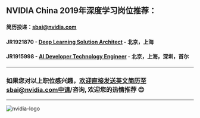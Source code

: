 
## NVIDIA China 2019年深度学习岗位推荐：
#### 简历投递：sbai@nvidia.com

#### JR1921870 - [Deep Learning Solution Architect](/Deep-Learning-Solution-Architect.md) - 北京，上海

#### JR1915998 - [AI Developer Technology Engineer](/AI_Developer_Technology_Engineer.md) - 北京，上海，深圳，首尔



----
### 如果您对以上职位感兴趣，欢迎直接发送英文简历至sbai@nvidia.com申请/咨询, 欢迎您的热情推荐 :blush:


----
![nvidia-logo](https://blogs.nvidia.com/wp-content/uploads/2018/04/23-deepcore-orbit-star.jpg)
